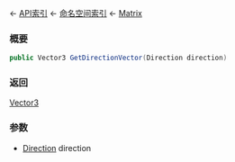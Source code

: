 ← [API索引](Api-Index) ← [命名空间索引](Namespace-Index) ← [Matrix](VRageMath.Matrix)

### 概要

```csharp
public Vector3 GetDirectionVector(Direction direction)
```

### 返回

[Vector3](VRageMath.Vector3)

### 参数

* [Direction](VRageMath.Base6Directions+Direction) direction

